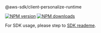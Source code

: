 @aws-sdk/client-personalize-runtime

[![NPM version](https://img.shields.io/npm/v/@aws-sdk/client-personalize-runtime/beta.svg)](https://www.npmjs.com/package/@aws-sdk/client-personalize-runtime)
[![NPM downloads](https://img.shields.io/npm/dm/@aws-sdk/client-personalize-runtime.svg)](https://www.npmjs.com/package/@aws-sdk/client-personalize-runtime)

For SDK usage, please step to [SDK reademe](https://github.com/aws/aws-sdk-js-v3).
